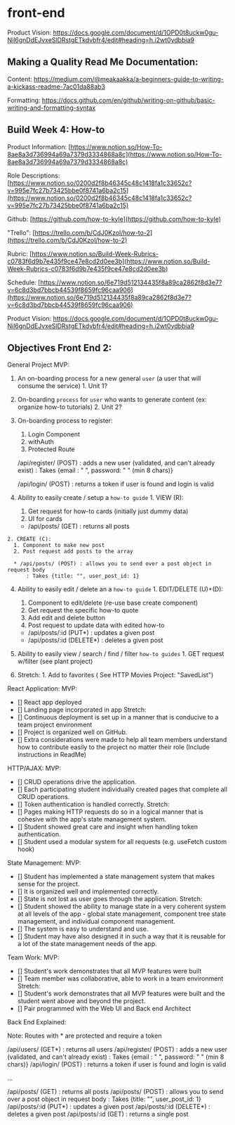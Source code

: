 # front-end

Product Vision: https://docs.google.com/document/d/1OPD0t8uckw0gu-Nil6gnDdEJvxeSlDRstgETkdvbfr4/edit#heading=h.i2wt0ydbbia9

## Making a Quality Read Me Documentation:

Content:
https://medium.com/@meakaakka/a-beginners-guide-to-writing-a-kickass-readme-7ac01da88ab3

Formatting:
https://docs.github.com/en/github/writing-on-github/basic-writing-and-formatting-syntax


## Build Week 4: How-to

Product Information: [https://www.notion.so/How-To-8ae8a3d736994a69a7379d3334868a8c](https://www.notion.so/How-To-8ae8a3d736994a69a7379d3334868a8c)

Role Descriptions: [https://www.notion.so/0200d2f8b46345c48c1418fa1c33652c?v=995e7fc27b73425bbe0f8741a6ba2c15](https://www.notion.so/0200d2f8b46345c48c1418fa1c33652c?v=995e7fc27b73425bbe0f8741a6ba2c15)

Github: [https://github.com/how-to-kyle](https://github.com/how-to-kyle)

"Trello": [https://trello.com/b/CdJ0Kzol/how-to-2](https://trello.com/b/CdJ0Kzol/how-to-2)

Rubric: [https://www.notion.so/Build-Week-Rubrics-c0783f6d9b7e435f9ce47e8cd2d0ee3b](https://www.notion.so/Build-Week-Rubrics-c0783f6d9b7e435f9ce47e8cd2d0ee3b)

Schedule: [https://www.notion.so/6e719d512134435f8a89ca2862f8d3e7?v=6c8d3bd7bbcb44539f8659fc96caa906](https://www.notion.so/6e719d512134435f8a89ca2862f8d3e7?v=6c8d3bd7bbcb44539f8659fc96caa906)

Product Vision: https://docs.google.com/document/d/1OPD0t8uckw0gu-Nil6gnDdEJvxeSlDRstgETkdvbfr4/edit#heading=h.i2wt0ydbbia9

## Objectives Front End 2:

General Project MVP:
  1. An on-boarding process for a new general `user` (a user that will consume the service)
    1. Unit 1?

  2. On-boarding `process` for `user` who wants to generate content (ex: organize how-to tutorials)
    2. Unit 2?

  3. On-boarding process to register:
      1. Login Component
        1. withAuth 
        2. Protected Route

        /api/register/ (POST) : adds a new user (validated, and can't already exist)
          : Takes {email : " ", password: " " (min 8 chars)}

        /api/login/ (POST) : returns a token if user is found and login is valid

  3. Ability to easily create / setup a `how-to guide`
    1. VIEW (R):
      1. Get request for how-to cards (initially just dummy data)
      2. UI for cards

      * /api/posts/ (GET) : returns all posts
    
    2. CREATE (C):
      1. Component to make new post 
      2. Post request add posts to the array

      * /api/posts/ (POST) : allows you to send over a post object in request body
          : Takes {title: "", user_post_id: 1}

  4. Ability to easily edit / delete an a `how-to guide`
    1. EDIT/DELETE (U)+(D):
      1. Component to edit/delete (re-use base create component)
      2. Get request the specific how-to quote
      3. Add edit and delete button
      4. Post request to update data with edited how-to

      * /api/posts/:id (PUT*) : updates a given post
      * /api/posts/:id (DELETE*) : deletes a given post

  5. Ability to easily view / search / find / filter `how-to guides`
    1. GET request w/filter (see plant project)

  6. Stretch:
    1. Add to favorites ( See HTTP Movies Project: "SavedList")

React Application:
  MVP:
  - [] React app deployed
  - [] Landing page incorporated in app
  Stretch: 
  - [] Continuous deployment is set up in a manner that is conducive to a team project environment
  - [] Project is organized well on GitHub.
  - [] Extra considerations were made to help all team members understand how to contribute easily to the project no matter their role (Include instructions in ReadMe)

HTTP/AJAX: 
  MVP:
  - [] CRUD operations drive the application. 
  - [] Each participating student individually created pages that complete all CRUD operations. 
  - [] Token authentication is handled correctly.
  Stretch: 
  - [] Pages making HTTP requests do so in a logical manner that is cohesive with the app's state management system. 
  - [] Student showed great care and insight when handling token authentication. 
  - [] Student used a modular system for all requests (e.g. useFetch custom hook)

State Management:
  MVP:
  - [] Student has implemented a state management system that makes sense for the project.
  - [] It is organized well and implemented correctly.
  - [] State is not lost as user goes through the application.
  Stretch:
  - [] Student showed the ability to manage state in a very coherent system at all levels of the app - global state management, component tree state management, and individual component management. 
  - [] The system is easy to understand and use. 
  - [] Student may have also designed it in such a way that it is reusable for a lot of the state management needs of the app.

Team Work:
  MVP:
  - [] Student's work demonstrates that all MVP features were built
  - [] Team member was collaborative, able to work in a team environment
  Stretch:
  - [] Student's work demonstrates that all MVP features were built and the student went above and beyond the project.
  - [] Pair programmed with the Web UI and Back end Architect


Back End Explained:

Note: Routes with * are protected and require a token

/api/users/ (GET*) : returns all users
/api/register/ (POST) : adds a new user (validated, and can't already exist)
    : Takes {email : " ", password: " " (min 8 chars)}
/api/login/ (POST) : returns a token if user is found and login is valid

...

/api/posts/ (GET) : returns all posts
/api/posts/ (POST) : allows you to send over a post object in request body
    : Takes {title: "", user_post_id: 1}
/api/posts/:id (PUT*) : updates a given post
/api/posts/:id (DELETE*) : deletes a given post
/api/posts/:id (GET) : returns a single post